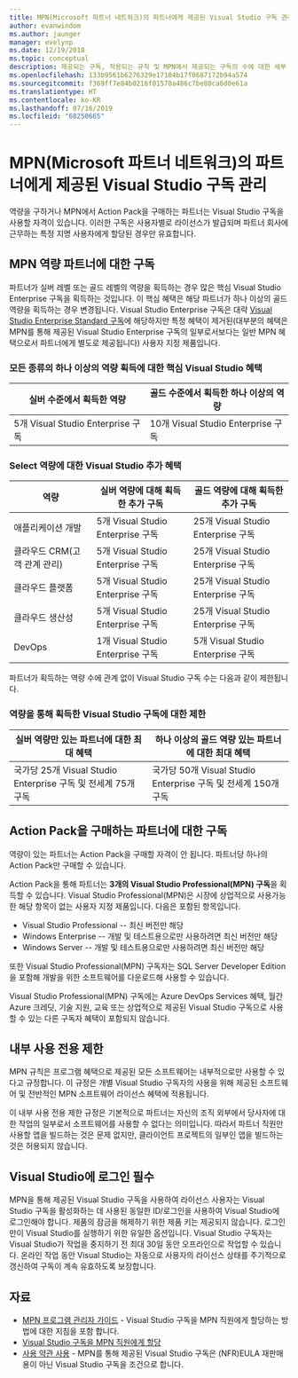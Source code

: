 ```yaml
---
title: MPN(Microsoft 파트너 네트워크)의 파트너에게 제공된 Visual Studio 구독 관리
author: evanwindom
ms.author: jaunger
manager: evelynp
ms.date: 12/19/2018
ms.topic: conceptual
description: 제공되는 구독, 적용되는 규칙 및 MPN에서 제공되는 구독의 수에 대한 세부 정보입니다.
ms.openlocfilehash: 133b9561b6276329e17104b17f0687172b94a574
ms.sourcegitcommit: f369ff7e84b0216f01570a486c7be80ca6d0e61a
ms.translationtype: HT
ms.contentlocale: ko-KR
ms.lasthandoff: 07/16/2019
ms.locfileid: "68250665"
---
```

# <a name="visual-studio-subscriptions-offered-to-partners-in-the-microsoft-partner-network-mpn"></a>MPN(Microsoft 파트너 네트워크)의 파트너에게 제공된 Visual Studio 구독 관리
역량을 구하거나 MPN에서 Action Pack을 구매하는 파트너는 Visual Studio 구독을 사용할 자격이 있습니다. 이러한 구독은 사용자별로 라이선스가 발급되며 파트너 회사에 근무하는 특정 지명 사용자에게 할당된 경우만 유효합니다.

## <a name="subscriptions-for-partners-with-an-mpn-competency"></a>MPN 역량 파트너에 대한 구독
파트너가 실버 레벨 또는 골드 레벨의 역량을 획득하는 경우 많은 핵심 Visual Studio Enterprise 구독을 획득하는 것입니다. 이 핵심 혜택은 해당 파트너가 하나 이상의 골드 역량을 획득하는 경우 변경됩니다. Visual Studio Enterprise 구독은 대략 [Visual Studio Enterprise Standard 구독](https://visualstudio.microsoft.com/vs/pricing/)에 해당하지만 특정 혜택이 제거된(대부분의 혜택은 MPN를 통해 제공된 Visual Studio Enterprise 구독의 일부로서보다는 일반 MPN 혜택으로서 파트너에게 별도로 제공됩니다) 사용자 지정 제품입니다.

### <a name="core-visual-studio-benefit-for-earning-at-least-one-competency-of-any-kind"></a>모든 종류의 하나 이상의 역량 획득에 대한 핵심 Visual Studio 혜택

| 실버 수준에서 획득한 역량               | 골드 수준에서 획득한 하나 이상의 역량   |
|------------------------------------------------------------|----------------------------------------------------|
| 5개 Visual Studio Enterprise 구독                   | 10개 Visual Studio Enterprise 구독          |

### <a name="additional-visual-studio-benefit-for-select-competencies"></a>Select 역량에 대한 Visual Studio 추가 혜택

| 역량                                  | **실버** 역량에 대해 획득한 추가 구독 | **골드** 역량에 대해 획득한 추가 구독 |
|---------------------------------------------|-----------------------------------------------------------|---------------------------------------------------------|
| 애플리케이션 개발                     | 5개 Visual Studio Enterprise 구독                  | 25개 Visual Studio Enterprise 구독               |
| 클라우드 CRM(고객 관계 관리)      | 5개 Visual Studio Enterprise 구독                  | 25개 Visual Studio Enterprise 구독               |
| 클라우드 플랫폼                              | 5개 Visual Studio Enterprise 구독                  | 25개 Visual Studio Enterprise 구독               |
| 클라우드 생산성                          | 5개 Visual Studio Enterprise 구독                  | 25개 Visual Studio Enterprise 구독               |
| DevOps                                      | 1개 Visual Studio Enterprise 구독                  | 5개 Visual Studio Enterprise 구독                |

파트너가 획득하는 역량 수에 관계 없이 Visual Studio 구독 수는 다음과 같이 제한됩니다.

### <a name="limits-for-visual-studio-subscriptions-earned-through-competencies"></a>역량을 통해 획득한 Visual Studio 구독에 대한 제한

| 실버 역량만 있는 파트너에 대한 최대 혜택                   | 하나 이상의 골드 역량 있는 파트너에 대한 최대 혜택               |
|------------------------------------------------------------------------------|------------------------------------------------------------------------------|
| 국가당 25개 Visual Studio Enterprise 구독 및 전세계 75개 구독          | 국가당 50개 Visual Studio Enterprise 구독 및 전세계 150개 구독         |

## <a name="subscriptions-for-partners-purchasing-the-action-pack"></a>Action Pack을 구매하는 파트너에 대한 구독
역량이 있는 파트너는 Action Pack을 구매할 자격이 안 됩니다. 파트너당 하나의 Action Pack만 구매할 수 있습니다.

Action Pack을 통해 파트너는 **3개의 Visual Studio Professional(MPN) 구독**을 획득할 수 있습니다. Visual Studio Professional(MPN)은 시장에 상업적으로 사용가능한 해당 항목이 없는 사용자 지정 제품입니다. 다음은 포함된 항목입니다.
- Visual Studio Professional -- 최신 버전만 해당
- Windows Enterprise -- 개발 및 테스트용으로만 사용하려면 최신 버전만 해당
- Windows Server -- 개발 및 테스트용으로만 사용하려면 최신 버전만 해당

또한 Visual Studio Professional(MPN) 구독자는 SQL Server Developer Edition을 포함해 개발을 위한 소프트웨어를 다운로드해 사용할 수 있습니다.

Visual Studio Professional(MPN) 구독에는 Azure DevOps Services 혜택, 월간 Azure 크레딧, 기술 지원, 교육 또는 상업적으로 제공된 Visual Studio 구독으로 사용할 수 있는 다른 구독자 혜택이 포함되지 않습니다.

## <a name="internal-use-only-restriction"></a>내부 사용 전용 제한
MPN 규칙은 프로그램 혜택으로 제공된 모든 소프트웨어는 내부적으로만 사용할 수 있다고 규정합니다. 이 규정은 개별 Visual Studio 구독자의 사용을 위해 제공된 소프트웨어 및 전반적인 MPN 소프트웨어 라이선스 혜택에 적용됩니다.

이 내부 사용 전용 제한 규정은 기본적으로 파트너는 자신의 조직 외부에서 당사자에 대한 작업의 일부로서 소프트웨어를 사용할 수 없다는 의미입니다. 따라서 파트너 직원만 사용할 앱을 빌드하는 것은 문제 없지만, 클라이언트 프로젝트의 일부인 앱을 빌드하는 것은 허용되지 않습니다.

## <a name="sign-in-required-with-visual-studio"></a>Visual Studio에 로그인 필수
MPN을 통해 제공된 Visual Studio 구독을 사용하여 라이선스 사용자는 Visual Studio 구독을 활성화하는 데 사용된 동일한 ID/로그인을 사용하여 Visual Studio에 로그인해야 합니다.
제품의 잠금을 해제하기 위한 제품 키는 제공되지 않습니다. 로그인만이 Visual Studio를 실행하기 위한 유일한 옵션입니다. Visual Studio 구독자는 Visual Studio가 작업을 중지하기 전 최대 30일 동안 오프라인으로 작업할 수 있습니다. 온라인 작업 동안 Visual Studio는 자동으로 사용자의 라이선스 상태를 주기적으로 갱신하여 구독이 계속 유효하도록 보장합니다.

## <a name="resources"></a>자료

- [MPN 프로그램 관리자 가이드](https://assets.microsoft.com/en-us/Program-Administrator-Guide-to-Software-and-Online-Services-Benefits_1.pdf) - Visual Studio 구독을 MPN 직원에게 할당하는 방법에 대한 지침을 포함 합니다.
- [Visual Studio 구독을 MPN 직원에게 할당](manage-mpn-subscriptions.md)
- [사용 약관 사용](http://www.microsoft.com/useterms/) - MPN를 통해 제공된 Visual Studio 구독은 (NFR)EULA 재판매용이 아닌 Visual Studio 구독을 조건으로 합니다.
